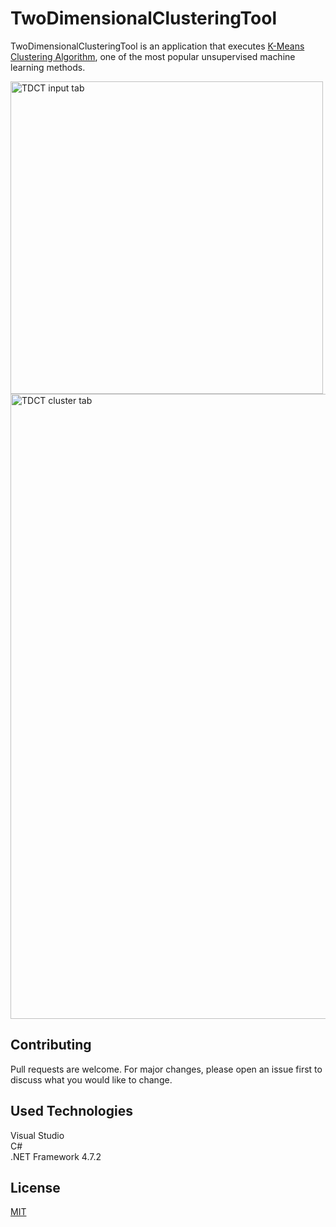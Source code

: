 # TwoDimensionalClusteringTool

TwoDimensionalClusteringTool is an application that executes [K-Means Clustering Algorithm](https://en.wikipedia.org/wiki/K-means_clustering), one of the most popular unsupervised machine learning methods.

<img width="500" alt="TDCT input tab" src="https://user-images.githubusercontent.com/74831928/107558520-ee093700-6beb-11eb-828f-14b3f6f7d7b8.JPG">

<img width="1000" alt="TDCT cluster tab" src="https://user-images.githubusercontent.com/74831928/107558569-ffeada00-6beb-11eb-974e-7ea3e5e27347.JPG">

## Contributing
Pull requests are welcome. For major changes, please open an issue first to discuss what you would like to change.  

## Used Technologies
Visual Studio  
C#  
.NET Framework 4.7.2

## License
[MIT](https://choosealicense.com/licenses/mit/)
